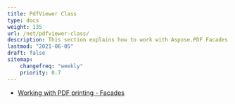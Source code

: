 ```yaml
---
title: PdfViewer Class
type: docs
weight: 135
url: /net/pdfviewer-class/
description: This section explains how to work with Aspose.PDF Facades using PdfViewer Class.
lastmod: "2021-06-05"
draft: false
sitemap:
    changefreq: "weekly"
    priority: 0.7
---
```


- [Working with PDF printing - Facades](/pdf/net/working-with-pdf-printing-facades/)

